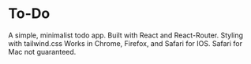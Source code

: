 # To-Do
A simple, minimalist todo app. Built with React and React-Router. Styling with tailwind.css Works in Chrome, Firefox, and Safari for IOS. Safari for Mac not guaranteed.
